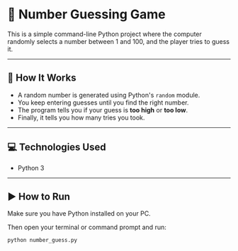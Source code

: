 # 🎯 Number Guessing Game

This is a simple command-line Python project where the computer randomly selects a number between 1 and 100, and the player tries to guess it.

---

## 🧠 How It Works

- A random number is generated using Python's `random` module.
- You keep entering guesses until you find the right number.
- The program tells you if your guess is **too high** or **too low**.
- Finally, it tells you how many tries you took.

---

## 💻 Technologies Used

- Python 3

---

## ▶️ How to Run

Make sure you have Python installed on your PC.

Then open your terminal or command prompt and run:

```bash
python number_guess.py
